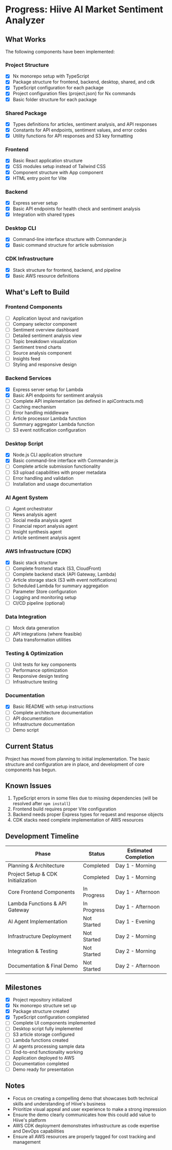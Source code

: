 # Progress: Hiive AI Market Sentiment Analyzer

## What Works

The following components have been implemented:

### Project Structure
- [x] Nx monorepo setup with TypeScript
- [x] Package structure for frontend, backend, desktop, shared, and cdk
- [x] TypeScript configuration for each package
- [x] Project configuration files (project.json) for Nx commands
- [x] Basic folder structure for each package

### Shared Package
- [x] Types definitions for articles, sentiment analysis, and API responses
- [x] Constants for API endpoints, sentiment values, and error codes
- [x] Utility functions for API responses and S3 key formatting

### Frontend
- [x] Basic React application structure
- [x] CSS modules setup instead of Tailwind CSS
- [x] Component structure with App component
- [x] HTML entry point for Vite

### Backend
- [x] Express server setup
- [x] Basic API endpoints for health check and sentiment analysis
- [x] Integration with shared types

### Desktop CLI
- [x] Command-line interface structure with Commander.js
- [x] Basic command structure for article submission

### CDK Infrastructure
- [x] Stack structure for frontend, backend, and pipeline
- [x] Basic AWS resource definitions

## What's Left to Build

### Frontend Components
- [ ] Application layout and navigation
- [ ] Company selector component
- [ ] Sentiment overview dashboard
- [ ] Detailed sentiment analysis view
- [ ] Topic breakdown visualization
- [ ] Sentiment trend charts
- [ ] Source analysis component
- [ ] Insights feed
- [ ] Styling and responsive design

### Backend Services
- [x] Express server setup for Lambda
- [x] Basic API endpoints for sentiment analysis
- [ ] Complete API implementation (as defined in apiContracts.md)
- [ ] Caching mechanism
- [ ] Error handling middleware
- [ ] Article processor Lambda function
- [ ] Summary aggregator Lambda function
- [ ] S3 event notification configuration

### Desktop Script
- [x] Node.js CLI application structure
- [x] Basic command-line interface with Commander.js
- [ ] Complete article submission functionality
- [ ] S3 upload capabilities with proper metadata
- [ ] Error handling and validation
- [ ] Installation and usage documentation

### AI Agent System
- [ ] Agent orchestrator
- [ ] News analysis agent
- [ ] Social media analysis agent
- [ ] Financial report analysis agent
- [ ] Insight synthesis agent
- [ ] Article sentiment analysis agent

### AWS Infrastructure (CDK)
- [x] Basic stack structure
- [ ] Complete frontend stack (S3, CloudFront)
- [ ] Complete backend stack (API Gateway, Lambda)
- [ ] Article storage stack (S3 with event notifications)
- [ ] Scheduled Lambda for summary aggregation
- [ ] Parameter Store configuration
- [ ] Logging and monitoring setup
- [ ] CI/CD pipeline (optional)

### Data Integration
- [ ] Mock data generation
- [ ] API integrations (where feasible)
- [ ] Data transformation utilities

### Testing & Optimization
- [ ] Unit tests for key components
- [ ] Performance optimization
- [ ] Responsive design testing
- [ ] Infrastructure testing

### Documentation
- [x] Basic README with setup instructions
- [ ] Complete architecture documentation
- [ ] API documentation
- [ ] Infrastructure documentation
- [ ] Demo script

## Current Status

Project has moved from planning to initial implementation. The basic structure and configuration are in place, and development of core components has begun.

## Known Issues

1. TypeScript errors in some files due to missing dependencies (will be resolved after `npm install`)
2. Frontend build requires proper Vite configuration
3. Backend needs proper Express types for request and response objects
4. CDK stacks need complete implementation of AWS resources

## Development Timeline

| Phase | Status | Estimated Completion |
|-------|--------|----------------------|
| Planning & Architecture | Completed | Day 1 - Morning |
| Project Setup & CDK Initialization | Completed | Day 1 - Morning |
| Core Frontend Components | In Progress | Day 1 - Afternoon |
| Lambda Functions & API Gateway | In Progress | Day 1 - Afternoon |
| AI Agent Implementation | Not Started | Day 1 - Evening |
| Infrastructure Deployment | Not Started | Day 2 - Morning |
| Integration & Testing | Not Started | Day 2 - Morning |
| Documentation & Final Demo | Not Started | Day 2 - Afternoon |

## Milestones

- [x] Project repository initialized
- [x] Nx monorepo structure set up
- [x] Package structure created
- [x] TypeScript configuration completed
- [ ] Complete UI components implemented
- [ ] Desktop script fully implemented
- [ ] S3 article storage configured
- [ ] Lambda functions created
- [ ] AI agents processing sample data
- [ ] End-to-end functionality working
- [ ] Application deployed to AWS
- [ ] Documentation completed
- [ ] Demo ready for presentation

## Notes

- Focus on creating a compelling demo that showcases both technical skills and understanding of Hiive's business
- Prioritize visual appeal and user experience to make a strong impression
- Ensure the demo clearly communicates how this could add value to Hiive's platform
- AWS CDK deployment demonstrates infrastructure as code expertise and DevOps capabilities
- Ensure all AWS resources are properly tagged for cost tracking and management